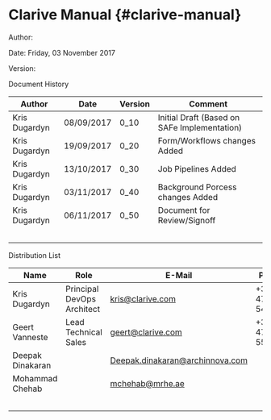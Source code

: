 # Clarive Manual {#clarive-manual}

Author:

Date: Friday, 03 November 2017

Version:

Document History

| Author | Date | Version | Comment |
| --- | --- | --- | --- |
| Kris Dugardyn | 08/09/2017 | 0_10 | Initial Draft (Based on SAFe Implementation) |
| Kris Dugardyn | 19/09/2017 | 0_20 | Form/Workflows changes Added |
| Kris Dugardyn | 13/10/2017 | 0_30 | Job Pipelines Added |
| Kris Dugardyn | 03/11/2017 | 0_40 | Background Porcess changes Added |
| Kris Dugardyn | 06/11/2017 | 0_50 | Document for Review/Signoff |
|  |  |  |  |
|  |  |  |  |
|  |  |  |  |
|  |  |  |  |
|  |  |  |  |

Distribution List

| Name | Role | E-Mail | Phone |
| --- | --- | --- | --- |
| Kris Dugardyn | Principal DevOps Architect | kris@clarive.com | +32 478 542209 |
| Geert Vanneste | Lead Technical Sales | geert@clarive.com | +32 475 558606 |
| Deepak Dinakaran |  | Deepak.dinakaran@archinnova.com |  |
| Mohammad Chehab |  | mchehab@mrhe.ae |  |
|  |  |  |  |
|  |  |  |  |
|  |  |  |  |
|  |  |  |  |
|  |  |  |  |